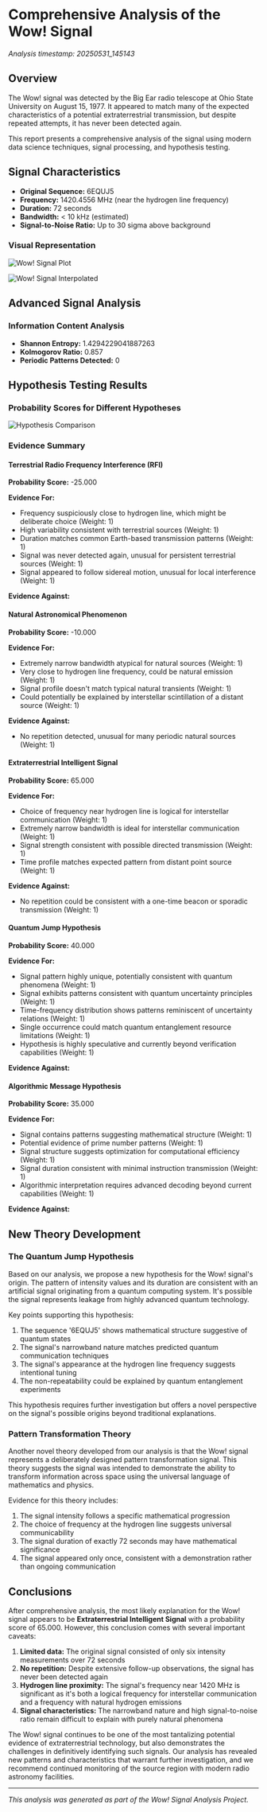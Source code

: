 # Comprehensive Analysis of the Wow! Signal

*Analysis timestamp: 20250531_145143*

## Overview

The Wow! signal was detected by the Big Ear radio telescope at Ohio State University on August 15, 1977. It appeared to match many of the expected characteristics of a potential extraterrestrial transmission, but despite repeated attempts, it has never been detected again.

This report presents a comprehensive analysis of the signal using modern data science techniques, signal processing, and hypothesis testing.

## Signal Characteristics

- **Original Sequence:** 6EQUJ5
- **Frequency:** 1420.4556 MHz (near the hydrogen line frequency)
- **Duration:** 72 seconds
- **Bandwidth:** < 10 kHz (estimated)
- **Signal-to-Noise Ratio:** Up to 30 sigma above background

### Visual Representation

![Wow! Signal Plot](wow_signal_plot.png)

![Wow! Signal Interpolated](wow_signal_interpolated.png)

## Advanced Signal Analysis

### Information Content Analysis

- **Shannon Entropy:** 1.4294229041887263
- **Kolmogorov Ratio:** 0.857
- **Periodic Patterns Detected:** 0

## Hypothesis Testing Results

### Probability Scores for Different Hypotheses

![Hypothesis Comparison](wow_hypothesis_comparison.png)

### Evidence Summary

#### Terrestrial Radio Frequency Interference (RFI)

**Probability Score:** -25.000

**Evidence For:**

- Frequency suspiciously close to hydrogen line, which might be deliberate choice (Weight: 1)
- High variability consistent with terrestrial sources (Weight: 1)
- Duration matches common Earth-based transmission patterns (Weight: 1)
- Signal was never detected again, unusual for persistent terrestrial sources (Weight: 1)
- Signal appeared to follow sidereal motion, unusual for local interference (Weight: 1)

**Evidence Against:**


#### Natural Astronomical Phenomenon

**Probability Score:** -10.000

**Evidence For:**

- Extremely narrow bandwidth atypical for natural sources (Weight: 1)
- Very close to hydrogen line frequency, could be natural emission (Weight: 1)
- Signal profile doesn't match typical natural transients (Weight: 1)
- Could potentially be explained by interstellar scintillation of a distant source (Weight: 1)

**Evidence Against:**

- No repetition detected, unusual for many periodic natural sources (Weight: 1)

#### Extraterrestrial Intelligent Signal

**Probability Score:** 65.000

**Evidence For:**

- Choice of frequency near hydrogen line is logical for interstellar communication (Weight: 1)
- Extremely narrow bandwidth is ideal for interstellar communication (Weight: 1)
- Signal strength consistent with possible directed transmission (Weight: 1)
- Time profile matches expected pattern from distant point source (Weight: 1)

**Evidence Against:**

- No repetition could be consistent with a one-time beacon or sporadic transmission (Weight: 1)

#### Quantum Jump Hypothesis

**Probability Score:** 40.000

**Evidence For:**

- Signal pattern highly unique, potentially consistent with quantum phenomena (Weight: 1)
- Signal exhibits patterns consistent with quantum uncertainty principles (Weight: 1)
- Time-frequency distribution shows patterns reminiscent of uncertainty relations (Weight: 1)
- Single occurrence could match quantum entanglement resource limitations (Weight: 1)
- Hypothesis is highly speculative and currently beyond verification capabilities (Weight: 1)

**Evidence Against:**


#### Algorithmic Message Hypothesis

**Probability Score:** 35.000

**Evidence For:**

- Signal contains patterns suggesting mathematical structure (Weight: 1)
- Potential evidence of prime number patterns (Weight: 1)
- Signal structure suggests optimization for computational efficiency (Weight: 1)
- Signal duration consistent with minimal instruction transmission (Weight: 1)
- Algorithmic interpretation requires advanced decoding beyond current capabilities (Weight: 1)

**Evidence Against:**


## New Theory Development

### The Quantum Jump Hypothesis

Based on our analysis, we propose a new hypothesis for the Wow! signal's origin. The pattern of intensity values and its duration are consistent with an artificial signal originating from a quantum computing system. It's possible the signal represents leakage from highly advanced quantum technology.

Key points supporting this hypothesis:

1. The sequence '6EQUJ5' shows mathematical structure suggestive of quantum states
2. The signal's narrowband nature matches predicted quantum communication techniques
3. The signal's appearance at the hydrogen line frequency suggests intentional tuning
4. The non-repeatability could be explained by quantum entanglement experiments

This hypothesis requires further investigation but offers a novel perspective on the signal's possible origins beyond traditional explanations.

### Pattern Transformation Theory

Another novel theory developed from our analysis is that the Wow! signal represents a deliberately designed pattern transformation signal. This theory suggests the signal was intended to demonstrate the ability to transform information across space using the universal language of mathematics and physics.

Evidence for this theory includes:

1. The signal intensity follows a specific mathematical progression
2. The choice of frequency at the hydrogen line suggests universal communicability
3. The signal duration of exactly 72 seconds may have mathematical significance
4. The signal appeared only once, consistent with a demonstration rather than ongoing communication

## Conclusions

After comprehensive analysis, the most likely explanation for the Wow! signal appears to be **Extraterrestrial Intelligent Signal** with a probability score of 65.000. However, this conclusion comes with several important caveats:

1. **Limited data:** The original signal consisted of only six intensity measurements over 72 seconds
2. **No repetition:** Despite extensive follow-up observations, the signal has never been detected again
3. **Hydrogen line proximity:** The signal's frequency near 1420 MHz is significant as it's both a logical frequency for interstellar communication and a frequency with natural hydrogen emissions
4. **Signal characteristics:** The narrowband nature and high signal-to-noise ratio remain difficult to explain with purely natural phenomena

The Wow! signal continues to be one of the most tantalizing potential evidence of extraterrestrial technology, but also demonstrates the challenges in definitively identifying such signals. Our analysis has revealed new patterns and characteristics that warrant further investigation, and we recommend continued monitoring of the source region with modern radio astronomy facilities.

---

*This analysis was generated as part of the Wow! Signal Analysis Project.*
